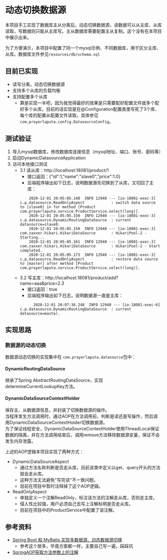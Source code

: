 # 动态切换数据源

本项目手工实现了数据库主从分离后，动态切换数据源，读数据可以从主库、从库读取，写数据则只能从主库写。主从数据库需要配置主从复制。这个没有在本项目中展示出来。

为了方便演示，本项目中配置了同一个mysql示例、不同数据库，用于区分主库、从库。数据库文件参见`resources/db/schema.sql`    

## 目前已实现  

- 读写分离，动态切换数据源
- 支持多个从库的负载均衡
- 支持配置多个从库
    - 算是实现一半吧，因为我觉得最好的效果是只需要配好配置文件就多个配好多个从库，目前的话实现是在@Configuration配置类里写死了3个库、每个库的配置从配置文件读取。具体参见`com.prayerlaputa.config.DatasourceConfig`。


## 测试验证  

1. 导入mysql数据库，修改数据库连接信息（mysql地址、端口、账号、密码等）  
2. 启动DynamicDatasourceApplication  
3. 访问本地接口测试  
    - 3.1 读从库：http://localhost:18081/product/1
        - 接口返回：{"id":1,"name":"slave0","price":1.0}
        - 后端程序输出如下日志，说明数据源先切换到了从库，又切回了主库：
        ```text
            2020-12-01 20:05:05.148  INFO 12940 --- [io-18081-exec-3] c.p.datasource.ReadOnlyAspect            : switch data source to [slave0] in for method [Product com.prayerlaputa.service.ProductService.select(long)].
            2020-12-01 20:05:05.150  INFO 12940 --- [io-18081-exec-3] c.p.datasource.DynamicRoutingDataSource  : current datasource=slave0.
            2020-12-01 20:05:05.150  INFO 12940 --- [io-18081-exec-3] com.zaxxer.hikari.HikariDataSource       : HikariPool-2 - Starting...
            2020-12-01 20:05:05.161  INFO 12940 --- [io-18081-exec-3] com.zaxxer.hikari.HikariDataSource       : HikariPool-2 - Start completed.
            2020-12-01 20:05:05.173  INFO 12940 --- [io-18081-exec-3] c.p.datasource.ReadOnlyAspect            : restore data source to [master] after method [Product com.prayerlaputa.service.ProductService.select(long)].
        ```
    - 3.2 写主库：http://localhost:18081/product/add?name=aaa&price=2.3
        - 接口返回：true
        - 后端程序输出如下日志，说明数据源一直是主库：
        ```text
              2020-12-01 20:07:36.248  INFO 12940 --- [io-18081-exec-6] c.p.datasource.DynamicRoutingDataSource  : current datasource=master.
        ```
     

## 实现思路  

### 数据源的动态切换  

数据源动态切换的实现集中在 `com.prayerlaputa.datasource`包中：

#### DynamicRoutingDataSource  

继承了Spring AbstractRoutingDataSource，实现determineCurrentLookupKey方法。

#### DynamicDataSourceContextHolder  

保存主、从数据源信息，并封装了切换数据源的操作。  
当程序发生方法调用时，通过AOP在方法调用前，判断是读还是写操作，然后调用DynamicDataSourceContextHolder切换数据源。    
为了保证线程安全，DynamicDataSourceContextHolder使用ThreadLocal保证数据的隔离，并在方法调用结束后，调用remove方法移除数据源变量，保证不会发生内存泄露。  

上述的AOP逻辑本项目实现了两种方式：
- DynamicDataSourceAspect
    - 通过方法名称判断是否走从库，目前该类中定义以get、query开头的方法就会走从库。
    - 这种方法无法避免"写完读"不一致问题。  
    - 目前在项目中暂时注释掉了这个AOP逻辑。 
- ReadOnlyAspect
    - 单独定义一个注解ReadOnly，标注该方法的注解走从库，否则走主库。
    - 侵入性比较强，用户必须自己去写上注解标明是否走从库。
    - 目前在项目中的ProductService中配置了该注解。


## 参考资料  
- [Spring Boot 和 MyBatis 实现多数据源、动态数据源切换](https://github.com/helloworlde/SpringBoot-DynamicDataSource)  
    - 参考这个居多，毕竟方案都一样，主要自己写一遍，踩踩坑
- [SpringAOP获取方法参数上的注解](https://blog.csdn.net/laoxilaoxi_/article/details/97178494)

